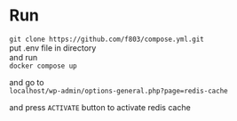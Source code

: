 # Run

`git clone https://github.com/f803/compose.yml.git`  
put .env file in directory  
and run  
` docker compose up `  

and go to  
`localhost/wp-admin/options-general.php?page=redis-cache`  

 and press `ACTIVATE` button to activate redis cache
